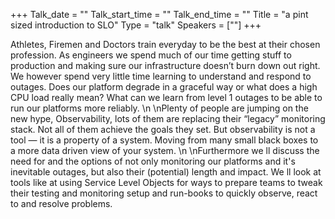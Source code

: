 +++
Talk_date = ""
Talk_start_time = ""
Talk_end_time = ""
Title = "a pint sized introduction to SLO"
Type = "talk"
Speakers = [""]
+++

Athletes, Firemen and Doctors train everyday to be the best at their chosen profession. As engineers we spend much of our time getting stuff to production and making sure our infrastructure doesn’t burn down out right. We however spend very little time learning to understand and respond to outages. Does our platform degrade in a graceful way or what does a high CPU load really mean? What can we learn from level 1 outages to be able to run our platforms more reliably.\n\nPlenty of people are jumping on the new hype, Observability, lots of them are replacing their “legacy” monitoring stack. Not all of them achieve the goals they set. But observability is not a tool — it is a property of a system. Moving from many small black boxes to a more data driven view of your system.\n\nFurthermore we ll discuss the need for and the options of not only monitoring our platforms and it's inevitable outages, but also their (potential) length and impact. We ll look at tools like at using Service Level Objects for ways to prepare teams to tweak their testing and monitoring setup and run-books to quickly observe, react to and resolve problems.
